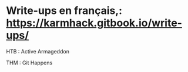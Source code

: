 # Write-ups en français,: https://karmhack.gitbook.io/write-ups/

HTB :
  Active
  Armageddon
  
THM :
  Git Happens
